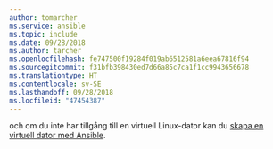 ```yaml
---
author: tomarcher
ms.service: ansible
ms.topic: include
ms.date: 09/28/2018
ms.author: tarcher
ms.openlocfilehash: fe747500f19284f019ab6512581a6eea67816f94
ms.sourcegitcommit: f31bfb398430ed7d66a85c7ca1f1cc9943656678
ms.translationtype: HT
ms.contentlocale: sv-SE
ms.lasthandoff: 09/28/2018
ms.locfileid: "47454387"
---
```

 och om du inte har tillgång till en virtuell Linux-dator kan du [skapa en virtuell dator med Ansible](/azure/virtual-machines/linux/ansible-create-vm).